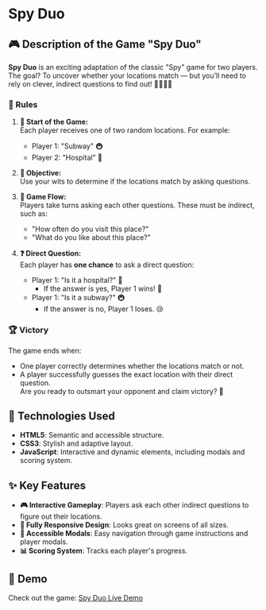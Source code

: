 # Spy Duo

## 🎮 Description of the Game "Spy Duo"

**Spy Duo** is an exciting adaptation of the classic "Spy" game for two players. The goal? To uncover whether your locations match — but you’ll need to rely on clever, indirect questions to find out! 🕵️‍♂️🕵️‍♀️

### 📜 Rules

1. **🔑 Start of the Game:**  
   Each player receives one of two random locations. For example:  
   - Player 1: "Subway" 🚇  
   - Player 2: "Hospital" 🏥  

2. **🎯 Objective:**  
   Use your wits to determine if the locations match by asking questions.

3. **🔄 Game Flow:**  
   Players take turns asking each other questions. These must be indirect, such as:  
   - "How often do you visit this place?"  
   - "What do you like about this place?"  

4. **❓ Direct Question:**  
   Each player has **one chance** to ask a direct question:  
   - Player 1: "Is it a hospital?" 🏥  
     - If the answer is yes, Player 1 wins! 🎉  
   - Player 1: "Is it a subway?" 🚇  
     - If the answer is no, Player 1 loses. 😢  

### 🏆 Victory  
The game ends when:  
- One player correctly determines whether the locations match or not.  
- A player successfully guesses the exact location with their direct question.  
Are you ready to outsmart your opponent and claim victory? 🚀

## 🔧 Technologies Used
- **HTML5**: Semantic and accessible structure.
- **CSS3**: Stylish and adaptive layout.
- **JavaScript**: Interactive and dynamic elements, including modals and scoring system.

## ✨ Key Features
- **🎮 Interactive Gameplay**: Players ask each other indirect questions to figure out their locations.
- **📱 Fully Responsive Design**: Looks great on screens of all sizes.
- **🌟 Accessible Modals**: Easy navigation through game instructions and player modals.
- **📊 Scoring System**: Tracks each player's progress.

## 🚀 Demo
Check out the game: [Spy Duo Live Demo](https://antoshkaff.github.io/spy-duo/)